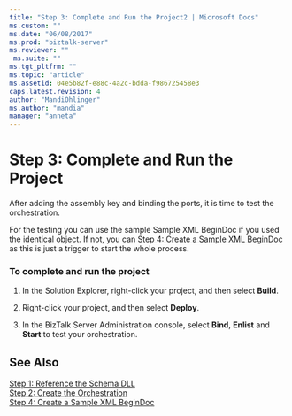 ```yaml
---
title: "Step 3: Complete and Run the Project2 | Microsoft Docs"
ms.custom: ""
ms.date: "06/08/2017"
ms.prod: "biztalk-server"
ms.reviewer: ""
 ms.suite: ""
ms.tgt_pltfrm: ""
ms.topic: "article"
ms.assetid: 04e5b82f-e88c-4a2c-bdda-f986725458e3
caps.latest.revision: 4
author: "MandiOhlinger"
ms.author: "mandia"
manager: "anneta"
---
```

# Step 3: Complete and Run the Project
After adding the assembly key and binding the ports, it is time to test the orchestration.  
  
 For the testing you can use the sample Sample XML BeginDoc if you used the identical object. If not, you can [Step 4: Create a Sample XML BeginDoc](../core/step-4-create-a-sample-xml-begindoc1.md) as this is just a trigger to start the whole process.  
  
### To complete and run the project  
  
1.  In the Solution Explorer, right-click your project, and then select **Build**.  
  
2.  Right-click your project, and then select **Deploy**.  
  
3.  In the BizTalk Server Administration console, select **Bind**, **Enlist** and **Start** to test your orchestration.  
  
## See Also  
 [Step 1: Reference the Schema DLL](../core/step-1-reference-the-schema-dll2.md)   
 [Step 2: Create the Orchestration](../core/step-2-create-the-orchestration1.md)   
 [Step 4: Create a Sample XML BeginDoc](../core/step-4-create-a-sample-xml-begindoc1.md)